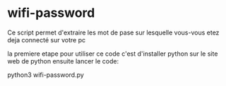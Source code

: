 # wifi-password

Ce script permet d'extraire les mot de pase sur lesquelle vous-vous etez deja connecté sur votre pc

la premiere etape pour utiliser ce code c'est d'installer python sur le site web de python ensuite lancer le code:

python3 wifi-password.py
